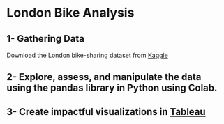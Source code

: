# London Bike Analysis

## 1- Gathering Data
Download the London bike-sharing dataset from [Kaggle](https://www.kaggle.com/datasets/hmavrodiev/london-bike-sharing-dataset)

## 2- Explore, assess, and manipulate the data using the pandas library in Python using Colab.

## 3- Create impactful visualizations in [Tableau](https://public.tableau.com/app/profile/ali.al.azzawi/viz/LondonBikeRides-MovingAverageandHeatmap_17063751004640/Dashboard#1)

